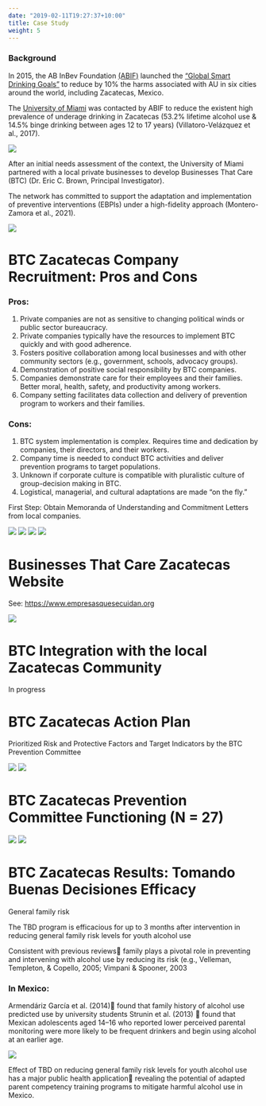 ```yaml
---
date: "2019-02-11T19:27:37+10:00"
title: Case Study
weight: 5
---
```


### Background

In 2015, the AB InBev Foundation [(ABIF)](https://abinbevfoundation.org/) launched the [“Global Smart Drinking Goals”](https://www.ab-inbev.com/smart-drinking/smart-drinking-goals/) to reduce by 10% the harms associated with AU in six cities around the world, including Zacatecas, Mexico.

The [University of Miami](https://welcome.miami.edu/) was contacted by ABIF to reduce the existent high prevalence of underage drinking in Zacatecas      (53.2% lifetime alcohol use & 14.5% binge drinking between ages 12 to 17 years) (Villatoro-Velázquez et al., 2017).

![](img4/img4_1.png)

After an initial needs assessment of the context, the University of Miami partnered with a local private businesses to develop Businesses That Care (BTC) (Dr. Eric C. Brown, Principal Investigator).

The network has committed to support the adaptation and implementation of preventive interventions (EBPIs) under a high-fidelity approach (Montero-Zamora et al., 2021).

![](img4/img4_2.png)  

# BTC Zacatecas Company Recruitment: Pros and Cons

### Pros:

1. Private companies are not as sensitive to changing political winds or public sector bureaucracy. 
1. Private companies typically have the resources to implement BTC quickly and with good adherence.
1. Fosters positive collaboration among local businesses and with other community sectors (e.g., government, schools, advocacy groups).
1. Demonstration of positive social responsibility by BTC companies.
1. Companies demonstrate care for their employees and their families. Better moral, health, safety, and productivity among workers.
1. Company setting facilitates data collection and delivery of prevention program to workers and their families.

### Cons:

1. BTC system implementation is complex. Requires time and dedication by companies, their directors, and their workers.
1. Company time is needed to conduct BTC activities and deliver prevention programs to target populations.
1. Unknown if corporate culture is compatible with pluralistic culture of group-decision making in BTC.
1. Logistical, managerial, and cultural adaptations are made “on the fly.”


First Step: 
Obtain Memoranda of Understanding and Commitment Letters from local companies.

![](img4/img4_3.png)
![](img4/img4_4.png)
![](img4/img4_5.png)
![](img4/img4_6.png)


# Businesses That Care Zacatecas Website

See: https://www.empresasquesecuidan.org

![](img4/img4_7.png)

# BTC Integration with the local Zacatecas Community

In progress

# BTC Zacatecas Action Plan

Prioritized Risk and Protective Factors and Target Indicators by the BTC Prevention Committee

![](img4/img4_8.png)
![](img4/img4_9.png)

# BTC Zacatecas Prevention Committee Functioning (N = 27)

![](img4/img4_11.png)
![](img4/img4_12.png)

# BTC Zacatecas Results: Tomando Buenas Decisiones Efficacy

General family risk

The TBD program is efficacious for up to 3 months after intervention in reducing general family risk levels for youth alcohol use

Consistent with previous reviews family plays a pivotal role in preventing and intervening with alcohol use by reducing its risk (e.g., Velleman, Templeton, & Copello, 2005; Vimpani & Spooner, 2003

### In Mexico:
Armendáriz García et al. (2014) found that family history of alcohol use predicted use by university students
Strunin et al. (2013)   found that Mexican adolescents aged 14–16 who reported lower perceived parental monitoring were more likely to be frequent drinkers and begin using alcohol at an earlier age. 

![](img4/img4_13.png)

Effect of TBD on reducing general family risk levels for youth alcohol use has a major public health application revealing the potential of adapted parent competency training programs to mitigate harmful alcohol use in Mexico.


